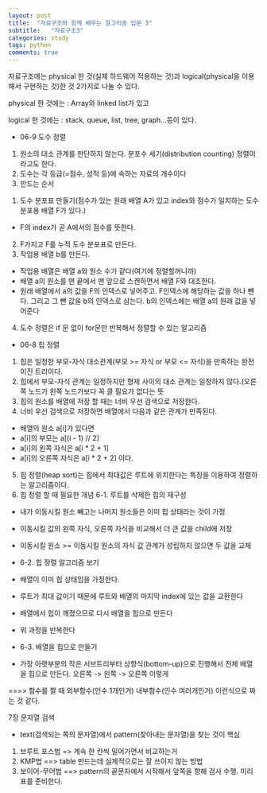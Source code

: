 ```yaml
---
layout: post
title:  "자료구조와 함께 배우는 알고리즘 입문 3"
subtitle:   "자료구조3"
categories: study
tags: python
comments: true
---
```


자료구조에는 physical 한 것(실제 하드웨어 적용하는 것)과 logical(physical을 이용해서 구현하는 것)한 것 2가지로 나눌 수 있다.

physical 한 것에는 : Array와 linked list가 있고

logical 한 것에는 : stack, queue, list, tree, graph...등이 있다.




- 06-9 도수 정렬

1. 원소의 대소 관계를 판단하지 않는다. 분포수 세기(distribution counting) 정렬이라고도 한다.
2. 도수는 각 등급(=점수, 성적 등)에 속하는 자료의 개수이다
3. 만드는 순서
1) 도수 분포표 만들기(점수가 있는 원래 배열 A가 있고 index와 점수가 일치하는 도수분포용 배열 F가 있다.)
- F의 index가 곧 A에서의 점수를 뜻한다.
2) F가지고 F를 누적 도수 분포표로 만든다.
3) 작업용 배열 b를 만든다.
- 작업용 배열은 배열 a와 원소 수가 같다(여기에 정렬할꺼니까)
- 배열 a의 원소를 맨 끝에서 맨 앞으로 스캔하면서 배열 F와 대조한다.
- 원래 배열에서 a의 값을 F의 인덱스로 넣어주고. F인덱스에 해당하는 값을 하나 뺀다. 그리고 그 뺀 값을 b의 인덱스로 삼는다. b의 인덱스에는 배열 a의 원래 값을 넣어준다
4. 도수 정렬은 if 문 없이 for문만 반복해서 정렬할 수 있는 알고리즘

- 06-8 힙 정렬

1. 힙은 일정한 부모-자식 대소관계(부모 >= 자식 or 부모 <= 자식)을 만족하는 완전 이진 트리이다.
2. 힙에서 부모-자식 관계는 일정하지만 형제 사이의 대소 관계는 일정하지 않다.(오른쪽 노드가 왼쪽 노드가보다 꼭 클 필요가 없다는 뜻
3. 힙의 원소를 배열에 저장 할 때는 너비 우선 검색으로 저장한다.
4. 너비 우선 검색으로 저장하면 배열에서 다음과 같은 관계가 만족된다.
- 배열의 원소 a[i]가 있다면
- a[i]의 부모는 a[(i - 1) // 2]
- a[i]의 왼쪽  자식은 a[i * 2 + 1]
- a[i]의 오른쪽 자식은 a[i * 2 + 2] 이다.
5. 힙 정렬(heap sort)는 힙에서 최대값은 루트에 위치한다는 특징을 이용하여 정렬하는 알고리즘이다.
6. 힙 정렬 할 때 필요한 개념
6-1. 루트를 삭제한 힙의 재구성
- 내가 이동시킬 원소 빼고는 나머지 원소들은 이미 힙 상태라는 것이 가정
- 이동시킬 값의 왼쪽 자식, 오른쪽 자식을 비교해서 더 큰 값을 child에 저장
- 이동시킬 원소 >= 이동시킬 원소의 자식 값 관계가 성립하지 않으면 두 값을 교체

- 6-2. 힙 정렬 알고리즘 보기
- 배열이 이미 힙 상태임을 가정한다.
- 루트가 최대 값이기 때문에 루트와 배열의 마지막 index에 있는 값을 교환한다
- 배열에서 힙이 깨졌으므로 다시 배열을 힙으로 만든다
- 위 과정을 반복한다

- 6-3. 배열을 힙으로 만들기
- 가장 아랫부분의 작은 서브트리부터 상향식(bottom-up)으로 진행해서 전체 배열을 힙으로 만든다. 오른쪽 -> 왼쪽 -> 오른쪽 이렇게

===> 함수를 짤 때 외부함수(인수 1개인거) 내부함수(인수 여러개인거) 이런식으로 짜는 것 같다.


7장 문자열 검색
- text(검색되는 쪽의 문자열)에서 pattern(찾아내는 문자열)을 찾는 것이 핵심

1. 브루트 포스법 => 계속 한 칸씩 밀어가면서 비교하는거
2. KMP법 ==> table 만드는데 실제적으로는 잘 쓰이지 않는 방법
3. 보이어-무어법 ==> pattern의 끝문자에서 시작해서 앞쪽을 향해 검사 수행. 미리 표를 준비한다.
